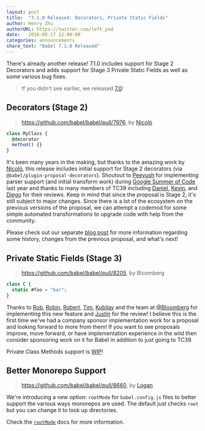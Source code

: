```yaml
---
layout: post
title:  "7.1.0 Released: Decorators, Private Static Fields"
author: Henry Zhu
authorURL: https://twitter.com/left_pad
date:   2018-09-17 12:00:00
categories: announcements
share_text: "Babel 7.1.0 Released"
---
```


There's already another release! 7.1.0 includes support for Stage 2 Decorators and adds support for Stage 3 Private Static Fields as well as some various bug fixes.

<!-- truncate -->

> If you didn't see earlier, we released [7.0](https://babeljs.io/blog/2018/08/27/7.0.0)!

<!-- link to github release/changelog -->

## Decorators (Stage 2)

> https://github.com/babel/babel/pull/7976, by [Nicolò](https://github.com/nicolo-ribaudo)

```js title="JavaScript"
class MyClass {
  @decorator
  method() {}
}
```

It's been many years in the making, but thanks to the amazing work by [Nicolò](https://github.com/nicolo-ribaudo), this release includes initial support for Stage 2 decorators (via `@babel/plugin-proposal-decorators`). Shoutout to [Peeyush](https://github.com/peey) for implementing parser support (and initial transform work) during [Google Summer of Code](https://babeljs.io/blog/personal-experiences-at-babel-1-a-pr-with-unusually-high-number-of-reviews) last year and thanks to many members of TC39 including [Daniel](https://github.com/littledan), [Kevin](https://github.com/bakkot), and [Diego](https://github.com/diervo) for their reviews. Keep in mind that since the proposal is Stage 2, it's still subject to major changes. Since there is a lot of the ecosystem on the previous versions of the proposal, we can attempt a codemod for some simple automated transformations to upgrade code with help from the community.

Please check out our separate [blog post](https://babeljs.io/blog/2018/09/17/decorators) for more information regarding some history, changes from the previous proposal, and what's next!

## Private Static Fields (Stage 3)

> https://github.com/babel/babel/pull/8205, by Bloomberg

```js title="JavaScript"
class C {
  static #foo = "bar";
}
```

Thanks to [Rob](https://github.com/robpalme), [Robin](https://github.com/rricard), [Robert](https://github.com/rpamely), [Tim](https://github.com/tim-mc), [Kubilay](https://github.com/mkubilayk) and the team at [@Bloomberg](https://github.com/bloomberg) for implementing this new feature and [Justin](https://github.com/jridgewell) for the review! I believe this is the first time we've had a company sponsor implementation work for a proposal and looking forward to more from them! If you want to see proposals improve, move forward, or have implementation experience in the wild then consider sponsoring work on it for Babel in addition to just going to TC39.

Private Class Methods support is [WIP](https://github.com/babel/proposals/issues/22)!

## Better Monorepo Support

> https://github.com/babel/babel/pull/8660, by [Logan](https://github.com/loganfsmyth)

We're introducing a new option: `rootMode` for `babel.config.js` files to better support the various ways monorepos are used. The default just checks `root` but you can change it to look up directories.

Check the [`rootMode`](https://babeljs.io/docs/en/next/options#rootmode) docs for more information.

